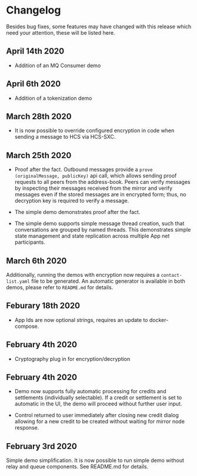 # Changelog

Besides bug fixes, some features may have changed with this release which need your attention, these will be listed here.

## April 14th 2020

* Addition of an MQ Consumer demo

## April 6th 2020

* Addition of a tokenization demo

## March 28th 2020

* It is now possible to override configured encryption in code when sending a message to HCS via HCS-SXC.

## March 25th 2020

* Proof after the fact. Outbound messages provide a `prove (originalMessage, publicKey)` api call, which allows sending proof requests to all peers from the address-book. Peers can verify messages by inspecting their messages received from the mirror and verify messages even if the stored messages are in encrypted form; thus, no decryption key is required to verify a message.

* The simple demo demonstrates proof after the fact.  

* The simple demo supports simple message thread creation, such that conversations are grouped by named threads. This demonstrates simple  state management and state replication across multiple App net participants.  


## March 6th 2020



Additionally, running the demos with encryption now requires a `contact-list.yaml` file to be generated. An automatic generator is available in both demos, please refer to `README.md` for details.

## Feburary 18th 2020

* App Ids are now optional strings, requires an update to docker-compose.

## February 4th 2020

* Cryptography plug in for encryption/decryption

## February 4th 2020

* Demo now supports fully automatic processing for credits and settlements (individually selectable). If a credit or settlement is set to automatic in the UI, the demo will proceed without further user input.

* Control returned to user immediately after closing new credit dialog allowing for a new credit to be created without waiting for mirror node response.

## February 3rd 2020

Simple demo simplification. It is now possible to run simple demo without relay and queue components. See README.md for details.
